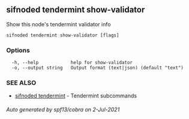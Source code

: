 ## sifnoded tendermint show-validator

Show this node's tendermint validator info

```
sifnoded tendermint show-validator [flags]
```

### Options

```
  -h, --help            help for show-validator
  -o, --output string   Output format (text|json) (default "text")
```

### SEE ALSO

* [sifnoded tendermint](sifnoded_tendermint.md)	 - Tendermint subcommands

###### Auto generated by spf13/cobra on 2-Jul-2021
